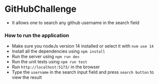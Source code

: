# GitHubChallenge
* It allows one to search any github username in the search field
### How to run the application
* Make sure you nodeJs version 14 installed or select it with `nvm use 14  `
* Install all the dependencies using `npm install`
* Run the server using `npm run dev`
* Run the unit tests using `npm run test`
* Run `http://localhost:5173/` in the browser
* Type the `username` in the search input field and press `search button` to view the result
